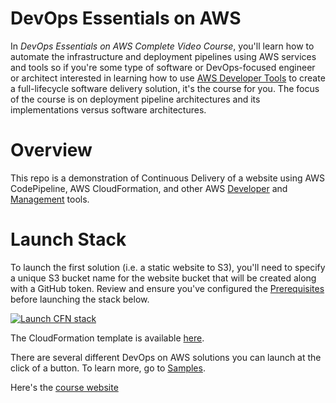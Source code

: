 # DevOps Essentials on AWS
In *DevOps Essentials on AWS Complete Video Course*, you'll learn how to automate the infrastructure and deployment pipelines using AWS services and tools so if you're some type of software or DevOps-focused engineer or architect interested in learning how to use [AWS Developer Tools](https://aws.amazon.com/products/developer-tools/) to create a full-lifecycle software delivery solution, it's the course for you. The focus of the course is on deployment pipeline architectures and its implementations versus software architectures.

# Overview
This repo is a demonstration of Continuous Delivery of a website using AWS CodePipeline, AWS CloudFormation, and other AWS [Developer](https://aws.amazon.com/products/developer-tools/) and [Management](https://aws.amazon.com/products/management/) tools. 

# Launch Stack
To launch the first solution (i.e. a static website to S3), you'll need to specify a unique S3 bucket name for the website bucket that will be created along with a GitHub token. Review and ensure you've configured the [Prerequisites](http://www.devopsessentialsaws.com/) before launching the stack below.

[![Launch CFN stack](https://s3.amazonaws.com/www.devopsessentialsaws.com/img/deploy-to-aws.png)](https://console.aws.amazon.com/cloudformation/home?region=us-east-1#cstack=sn%7Edevops-essentials-static%7Cturl%7Ehttps://s3.amazonaws.com/www.devopsessentialsaws.com/samples/static/pipeline.yml)

The CloudFormation template is available [here](https://s3.amazonaws.com/www.devopsessentialsaws.com/samples/static/pipeline.yml).

There are several different DevOps on AWS solutions you can launch at the click of a button. To learn more, go to [Samples](https://github.com/stelligent/devops-essentials/tree/master/samples). 

Here's the [course website](http://www.devopsessentialsaws.com/)
